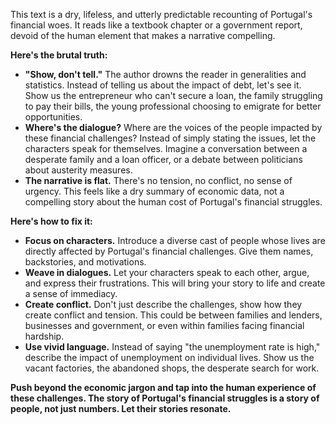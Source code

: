 This text is a dry, lifeless, and utterly predictable recounting of Portugal's financial woes. It reads like a textbook chapter or a government report, devoid of the human element that makes a narrative compelling. 

**Here's the brutal truth:**

* **"Show, don't tell."** The author drowns the reader in generalities and statistics.  Instead of telling us about the impact of debt, let's see it.  Show us the entrepreneur who can't secure a loan, the family struggling to pay their bills, the young professional choosing to emigrate for better opportunities.  
* **Where's the dialogue?** Where are the voices of the people impacted by these financial challenges?  Instead of simply stating the issues, let the characters speak for themselves.  Imagine a conversation between a desperate family and a loan officer, or a debate between politicians about austerity measures.  
* **The narrative is flat.** There's no tension, no conflict, no sense of urgency.  This feels like a dry summary of economic data, not a compelling story about the human cost of Portugal's financial struggles. 

**Here's how to fix it:**

* **Focus on characters.** Introduce a diverse cast of people whose lives are directly affected by Portugal's financial challenges. Give them names, backstories, and motivations.  
* **Weave in dialogues.**  Let your characters speak to each other, argue, and express their frustrations.  This will bring your story to life and create a sense of immediacy.
* **Create conflict.**  Don't just describe the challenges, show how they create conflict and tension.  This could be between families and lenders, businesses and government, or even within families facing financial hardship.
* **Use vivid language.**  Instead of saying "the unemployment rate is high," describe the impact of unemployment on individual lives. Show us the vacant factories, the abandoned shops, the desperate search for work.  

**Push beyond the economic jargon and tap into the human experience of these challenges.  The story of Portugal's financial struggles is a story of people, not just numbers.  Let their stories resonate.** 
